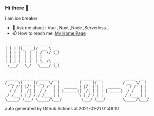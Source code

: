 ### Hi there 👋

I am ice breaker

- 💬 Ask me about : Vue , Nuxt ,Node ,Serverless...
- 📫 How to reach me: [My Home Page](https://icebreaker.top/)

```
 _   _  _____  _____     
| | | ||_   _|/  __ \  _ 
| | | |  | |  | /  \/ (_)
| | | |  | |  | |        
| |_| |  | |  | \__/\  _ 
 \___/   \_/   \____/ (_)
                         
                         
 _____  _____  _____  __           _____  __           _____  __  
/ __  \|  _  |/ __  \/  |         |  _  |/  |         / __  \/  | 
`' / /'| |/' |`' / /'`| |  ______ | |/' |`| |  ______ `' / /'`| | 
  / /  |  /| |  / /   | | |______||  /| | | | |______|  / /   | | 
./ /___\ |_/ /./ /____| |_        \ |_/ /_| |_        ./ /____| |_
\_____/ \___/ \_____/\___/         \___/ \___/        \_____/\___/
```

auto generated by Github Actions at 2021-01-21 01:48:10
